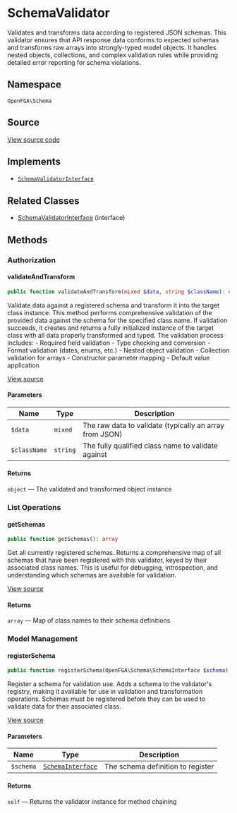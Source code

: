 # SchemaValidator

Validates and transforms data according to registered JSON schemas. This validator ensures that API response data conforms to expected schemas and transforms raw arrays into strongly-typed model objects. It handles nested objects, collections, and complex validation rules while providing detailed error reporting for schema violations.

## Namespace

`OpenFGA\Schema`

## Source

[View source code](https://github.com/evansims/openfga-php/blob/main/src/Schema/SchemaValidator.php)

## Implements

* [`SchemaValidatorInterface`](SchemaValidatorInterface.md)

## Related Classes

* [SchemaValidatorInterface](Schema/SchemaValidatorInterface.md) (interface)

## Methods

### Authorization

#### validateAndTransform

```php
public function validateAndTransform(mixed $data, string $className): object

```

Validate data against a registered schema and transform it into the target class instance. This method performs comprehensive validation of the provided data against the schema for the specified class name. If validation succeeds, it creates and returns a fully initialized instance of the target class with all data properly transformed and typed. The validation process includes: - Required field validation - Type checking and conversion - Format validation (dates, enums, etc.) - Nested object validation - Collection validation for arrays - Constructor parameter mapping - Default value application

[View source](https://github.com/evansims/openfga-php/blob/main/src/Schema/SchemaValidator.php#L80)

#### Parameters

| Name         | Type     | Description                                             |
| ------------ | -------- | ------------------------------------------------------- |
| `$data`      | `mixed`  | The raw data to validate (typically an array from JSON) |
| `$className` | `string` | The fully qualified class name to validate against      |

#### Returns

`object` — The validated and transformed object instance

### List Operations

#### getSchemas

```php
public function getSchemas(): array

```

Get all currently registered schemas. Returns a comprehensive map of all schemas that have been registered with this validator, keyed by their associated class names. This is useful for debugging, introspection, and understanding which schemas are available for validation.

[View source](https://github.com/evansims/openfga-php/blob/main/src/Schema/SchemaValidator.php#L57)

#### Returns

`array` — Map of class names to their schema definitions

### Model Management

#### registerSchema

```php
public function registerSchema(OpenFGA\Schema\SchemaInterface $schema): self

```

Register a schema for validation use. Adds a schema to the validator&#039;s registry, making it available for use in validation and transformation operations. Schemas must be registered before they can be used to validate data for their associated class.

[View source](https://github.com/evansims/openfga-php/blob/main/src/Schema/SchemaValidator.php#L66)

#### Parameters

| Name      | Type                                    | Description                       |
| --------- | --------------------------------------- | --------------------------------- |
| `$schema` | [`SchemaInterface`](SchemaInterface.md) | The schema definition to register |

#### Returns

`self` — Returns the validator instance for method chaining
